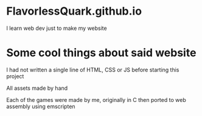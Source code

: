 # FlavorlessQuark.github.io

I learn web dev just to make my website

# Some cool things about said website

I had not written a single line of HTML, CSS or JS before starting this project

All assets made by hand

Each of the games were made by me, originally in C then ported to web assembly using emscripten
